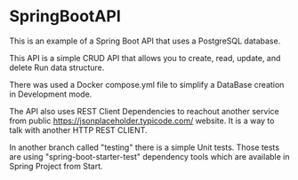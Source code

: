 # SpringBootAPI

This is an example of a Spring Boot API that uses a PostgreSQL database. 

This API is a simple CRUD API that allows you to create, read, update, and delete Run data 
structure. 

There was used a Docker compose.yml file to simplify a DataBase creation in Development mode.

The API also uses REST Client Dependencies to reachout another service from public https://jsonplaceholder.typicode.com/ website. 
It is a way to talk with another HTTP REST CLIENT.

In another branch called "testing" there is a simple Unit tests. Those tests are using 
"spring-boot-starter-test" dependency tools which are available in Spring Project from Start.
